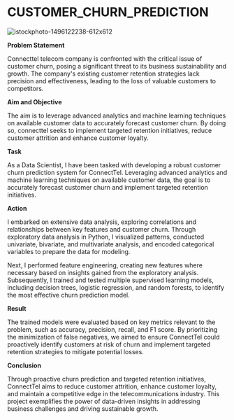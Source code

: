 # CUSTOMER_CHURN_PREDICTION
![istockphoto-1496122238-612x612](https://github.com/A-jcodes/CUSTOMER_CHURN_PREDICTION/assets/96001998/72dbe01f-427e-4b8c-9851-424f6a629a59)

**Problem Statement**

Connecttel telecom company is confronted with the critical issue of customer churn, posing a significant threat to its business sustainability and growth. The company's existing customer retention strategies lack precision and effectiveness, leading to the loss of valuable customers to competitors.

**Aim and Objective**

The aim is to leverage advanced analytics and machine learning techniques on available customer data to accurately forecast customer churn. By doing so, connecttel seeks to implement targeted retention initiatives, reduce customer attrition and enhance customer loyalty.

**Task**

As a Data Scientist, I have been tasked with developing a robust customer churn prediction system for ConnectTel. Leveraging advanced analytics and machine learning techniques on available customer data, the goal is to accurately forecast customer churn and implement targeted retention initiatives.

**Action**

I embarked on extensive data analysis, exploring correlations and relationships between key features and customer churn. Through exploratory data analysis in Python, I visualized patterns, conducted univariate, bivariate, and multivariate analysis, and encoded categorical variables to prepare the data for modeling.

Next, I performed feature engineering, creating new features where necessary based on insights gained from the exploratory analysis. Subsequently, I trained and tested multiple supervised learning models, including decision trees, logistic regression, and random forests, to identify the most effective churn prediction model.

**Result**

The trained models were evaluated based on key metrics relevant to the problem, such as accuracy, precision, recall, and F1 score. By prioritizing the minimization of false negatives, we aimed to ensure ConnectTel could proactively identify customers at risk of churn and implement targeted retention strategies to mitigate potential losses.

**Conclusion**

Through proactive churn prediction and targeted retention initiatives, ConnectTel aims to reduce customer attrition, enhance customer loyalty, and maintain a competitive edge in the telecommunications industry. This project exemplifies the power of data-driven insights in addressing business challenges and driving sustainable growth.






